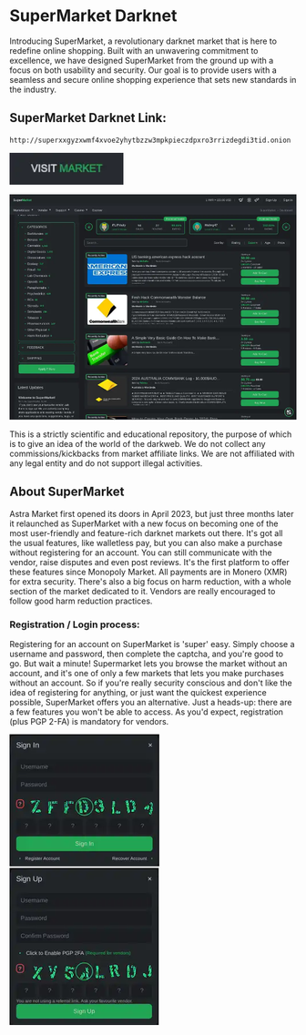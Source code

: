 # SuperMarket Darknet
Introducing SuperMarket, a revolutionary darknet market that is here to redefine online shopping. Built with an unwavering commitment to excellence, we have designed SuperMarket from the ground up with a focus on both usability and security. Our goal is to provide users with a seamless and secure online shopping experience that sets new standards in the industry.

## SuperMarket Darknet Link:

```sh
http://superxxgyzxwmf4xvoe2yhytbzzw3mpkpieczdpxro3rrizdegdi3tid.onion

```
[<img src="/assets/visit-market.webp" width="200">](http://superxxgyzxwmf4xvoe2yhytbzzw3mpkpieczdpxro3rrizdegdi3tid.onion
)

<a href="http://superxxgyzxwmf4xvoe2yhytbzzw3mpkpieczdpxro3rrizdegdi3tid.onion
"><img src="/assets/supermarket-preview.webp" alt="image" style="max-width: 100%;"><a>

This is a strictly scientific and educational repository, the purpose of which is to give an idea of the world of the darkweb. We do not collect any commissions/kickbacks from market affiliate links. We are not affiliated with any legal entity and do not support illegal activities.

## About SuperMarket
Astra Market first opened its doors in April 2023, but just three months later it relaunched as SuperMarket with a new focus on becoming one of the most user-friendly and feature-rich darknet markets out there. It's got all the usual features, like walletless pay, but you can also make a purchase without registering for an account. You can still communicate with the vendor, raise disputes and even post reviews. It's the first platform to offer these features since Monopoly Market. All payments are in Monero (XMR) for extra security. There's also a big focus on harm reduction, with a whole section of the market dedicated to it. Vendors are really encouraged to follow good harm reduction practices.

### Registration / Login process:

Registering for an account on SuperMarket is 'super' easy. Simply choose a username and password, then complete the captcha, and you're good to go.
But wait a minute! Supermarket lets you browse the market without an account, and it's one of only a few markets that lets you make purchases without an account. So if you're really security conscious and don't like the idea of registering for anything, or just want the quickest experience possible, SuperMarket offers you an alternative. Just a heads-up: there are a few features you won't be able to access. As you'd expect, registration (plus PGP 2-FA) is mandatory for vendors.

<a href="http://superxxgyzxwmf4xvoe2yhytbzzw3mpkpieczdpxro3rrizdegdi3tid.onion
"><img src="/assets/supermarket-login.webp" alt="image" style="max-width: 100%;"><a>  <a href="http://superxxgyzxwmf4xvoe2yhytbzzw3mpkpieczdpxro3rrizdegdi3tid.onion
"><img src="/assets/supermarket-register.webp" alt="image" style="max-width: 100%;"><a>